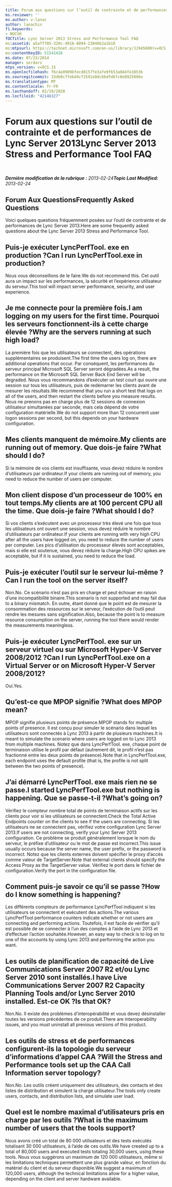 ```yaml
---
title: Forum aux questions sur l’outil de contrainte et de performances de Lync Server 2013
ms.reviewer: ''
ms.author: v-lanac
author: lanachin
f1.keywords:
- NOCSH
TOCTitle: Lync Server 2013 Stress and Performance Tool FAQ
ms:assetid: a5aff705-320c-4916-8094-23046b2a1b18
ms:mtpsurl: https://technet.microsoft.com/en-us/library/JJ945600(v=OCS.15)
ms:contentKeyID: 51541426
ms.date: 07/23/2014
manager: serdars
mtps_version: v=OCS.15
ms.openlocfilehash: f6c4a9909bfecd8157fe3afe9f653a684fe1053b
ms.sourcegitcommit: 33db8c7febd4cf1591e8dcbbdfd6fc8e8925896e
ms.translationtype: MT
ms.contentlocale: fr-FR
ms.lasthandoff: 02/19/2020
ms.locfileid: "42146327"
---
```

<div data-xmlns="http://www.w3.org/1999/xhtml">

<div class="topic" data-xmlns="http://www.w3.org/1999/xhtml" data-msxsl="urn:schemas-microsoft-com:xslt" data-cs="http://msdn.microsoft.com/">

<div data-asp="https://msdn2.microsoft.com/asp">

# <a name="lync-server-2013-stress-and-performance-tool-faq"></a><span data-ttu-id="da80f-102">Forum aux questions sur l’outil de contrainte et de performances de Lync Server 2013</span><span class="sxs-lookup"><span data-stu-id="da80f-102">Lync Server 2013 Stress and Performance Tool FAQ</span></span>

</div>

<div id="mainSection">

<div id="mainBody">

<span> </span>

<span data-ttu-id="da80f-103">_**Dernière modification de la rubrique :** 2013-02-24_</span><span class="sxs-lookup"><span data-stu-id="da80f-103">_**Topic Last Modified:** 2013-02-24_</span></span>

<div>

## <a name="frequently-asked-questions"></a><span data-ttu-id="da80f-104">Forum Aux Questions</span><span class="sxs-lookup"><span data-stu-id="da80f-104">Frequently Asked Questions</span></span>

<span data-ttu-id="da80f-105">Voici quelques questions fréquemment posées sur l’outil de contrainte et de performances de Lync Server 2013.</span><span class="sxs-lookup"><span data-stu-id="da80f-105">Here are some frequently asked questions about the Lync Server 2013 Stress and Performance Tool.</span></span>

<div>

## <a name="can-i-run-lyncperftoolexe-in-production"></a><span data-ttu-id="da80f-106">Puis-je exécuter LyncPerfTool. exe en production ?</span><span class="sxs-lookup"><span data-stu-id="da80f-106">Can I run LyncPerfTool.exe in production?</span></span>

<span data-ttu-id="da80f-107">Nous vous déconseillons de le faire.</span><span class="sxs-lookup"><span data-stu-id="da80f-107">We do not recommend this.</span></span> <span data-ttu-id="da80f-108">Cet outil aura un impact sur les performances, la sécurité et l’expérience utilisateur du serveur.</span><span class="sxs-lookup"><span data-stu-id="da80f-108">This tool will impact server performance, security, and user experience.</span></span>

</div>

<div>

## <a name="i-am-logging-on-my-users-for-the-first-time-why-are-the-servers-running-at-such-high-load"></a><span data-ttu-id="da80f-109">Je me connecte pour la première fois.</span><span class="sxs-lookup"><span data-stu-id="da80f-109">I am logging on my users for the first time.</span></span> <span data-ttu-id="da80f-110">Pourquoi les serveurs fonctionnent-ils à cette charge élevée ?</span><span class="sxs-lookup"><span data-stu-id="da80f-110">Why are the servers running at such high load?</span></span>

<span data-ttu-id="da80f-111">La première fois que les utilisateurs se connectent, des opérations supplémentaires se produisent.</span><span class="sxs-lookup"><span data-stu-id="da80f-111">The first time the users log on, there are additional operations that occur.</span></span> <span data-ttu-id="da80f-112">Par conséquent, les performances du serveur principal Microsoft SQL Server seront dégradées.</span><span class="sxs-lookup"><span data-stu-id="da80f-112">As a result, the performance on the Microsoft SQL Server Back End Server will be degraded.</span></span> <span data-ttu-id="da80f-113">Nous vous recommandons d’exécuter un test court qui ouvre une session sur tous les utilisateurs, puis de redémarrer les clients avant de mesurer les résultats.</span><span class="sxs-lookup"><span data-stu-id="da80f-113">We recommend that you run a short test that logs on all of the users, and then restart the clients before you measure results.</span></span> <span data-ttu-id="da80f-114">Nous ne prenons pas en charge plus de 12 sessions de connexion utilisateur simultanées par seconde, mais cela dépend de votre configuration matérielle.</span><span class="sxs-lookup"><span data-stu-id="da80f-114">We do not support more than 12 concurrent user logon sessions per second, but this depends on your hardware configuration.</span></span>

</div>

<div>

## <a name="my-clients-are-running-out-of-memory-what-should-i-do"></a><span data-ttu-id="da80f-115">Mes clients manquent de mémoire.</span><span class="sxs-lookup"><span data-stu-id="da80f-115">My clients are running out of memory.</span></span> <span data-ttu-id="da80f-116">Que dois-je faire ?</span><span class="sxs-lookup"><span data-stu-id="da80f-116">What should I do?</span></span>

<span data-ttu-id="da80f-117">Si la mémoire de vos clients est insuffisante, vous devez réduire le nombre d’utilisateurs par ordinateur.</span><span class="sxs-lookup"><span data-stu-id="da80f-117">If your clients are running out of memory, you need to reduce the number of users per computer.</span></span>

</div>

<div>

## <a name="my-clients-are-at-100-percent-cpu-all-the-time-what-should-i-do"></a><span data-ttu-id="da80f-118">Mon client dispose d’un processeur de 100% en tout temps.</span><span class="sxs-lookup"><span data-stu-id="da80f-118">My clients are at 100 percent CPU all the time.</span></span> <span data-ttu-id="da80f-119">Que dois-je faire ?</span><span class="sxs-lookup"><span data-stu-id="da80f-119">What should I do?</span></span>

<span data-ttu-id="da80f-120">Si vos clients s’exécutent avec un processeur très élevé une fois que tous les utilisateurs ont ouvert une session, vous devez réduire le nombre d’utilisateurs par ordinateur.</span><span class="sxs-lookup"><span data-stu-id="da80f-120">If your clients are running with very high CPU after all the users have logged on, you need to reduce the number of users per computer.</span></span> <span data-ttu-id="da80f-121">Les pics d’utilisation du processeur élevés sont acceptables, mais si elle est soutenue, vous devez réduire la charge.</span><span class="sxs-lookup"><span data-stu-id="da80f-121">High CPU spikes are acceptable, but if it is sustained, you need to reduce the load.</span></span>

</div>

<div>

## <a name="can-i-run-the-tool-on-the-server-itself"></a><span data-ttu-id="da80f-122">Puis-je exécuter l’outil sur le serveur lui-même ?</span><span class="sxs-lookup"><span data-stu-id="da80f-122">Can I run the tool on the server itself?</span></span>

<span data-ttu-id="da80f-123">Non.</span><span class="sxs-lookup"><span data-stu-id="da80f-123">No.</span></span> <span data-ttu-id="da80f-124">Ce scénario n’est pas pris en charge et peut échouer en raison d’une incompatibilité binaire.</span><span class="sxs-lookup"><span data-stu-id="da80f-124">This scenario is not supported and may fail due to a binary mismatch.</span></span> <span data-ttu-id="da80f-125">En outre, étant donné que le point est de mesurer la consommation des ressources sur le serveur, l’exécution de l’outil peut rendre les mesures sans signification.</span><span class="sxs-lookup"><span data-stu-id="da80f-125">Also, because the point is to measure resource consumption on the server, running the tool there would render the measurements meaningless.</span></span>

</div>

<div>

## <a name="can-i-run-lyncperftoolexe-on-a-virtual-server-or-on-microsoft-hyper-v-server-20082012"></a><span data-ttu-id="da80f-126">Puis-je exécuter LyncPerfTool. exe sur un serveur virtuel ou sur Microsoft Hyper-V Server 2008/2012 ?</span><span class="sxs-lookup"><span data-stu-id="da80f-126">Can I run LyncPerfTool.exe on a Virtual Server or on Microsoft Hyper-V Server 2008/2012?</span></span>

<span data-ttu-id="da80f-127">Oui.</span><span class="sxs-lookup"><span data-stu-id="da80f-127">Yes.</span></span>

</div>

<div>

## <a name="what-does-mpop-mean"></a><span data-ttu-id="da80f-128">Qu’est-ce que MPOP signifie ?</span><span class="sxs-lookup"><span data-stu-id="da80f-128">What does MPOP mean?</span></span>

<span data-ttu-id="da80f-129">MPOP signifie plusieurs points de présence.</span><span class="sxs-lookup"><span data-stu-id="da80f-129">MPOP stands for multiple points of presence.</span></span> <span data-ttu-id="da80f-130">Il est conçu pour simuler le scénario dans lequel les utilisateurs sont connectés à Lync 2013 à partir de plusieurs machines.</span><span class="sxs-lookup"><span data-stu-id="da80f-130">It is meant to simulate the scenario where users are logged on to Lync 2013 from multiple machines.</span></span> <span data-ttu-id="da80f-131">Notez que dans LyncPerfTool. exe, chaque point de terminaison utilise le profil par défaut (autrement dit, le profil n’est pas fractionné entre les deux points de présence).</span><span class="sxs-lookup"><span data-stu-id="da80f-131">Note that in LyncPerfTool.exe, each endpoint uses the default profile (that is, the profile is not split between the two points of presence).</span></span>

</div>

<div>

## <a name="i-started-lyncperftoolexe-but-nothing-is-happening-whats-going-on"></a><span data-ttu-id="da80f-132">J’ai démarré LyncPerfTool. exe mais rien ne se passe.</span><span class="sxs-lookup"><span data-stu-id="da80f-132">I started LyncPerfTool.exe but nothing is happening.</span></span> <span data-ttu-id="da80f-133">Que se passe-t-il ?</span><span class="sxs-lookup"><span data-stu-id="da80f-133">What’s going on?</span></span>

<span data-ttu-id="da80f-134">Vérifiez le compteur nombre total de points de terminaison actifs sur les clients pour voir si les utilisateurs se connectent.</span><span class="sxs-lookup"><span data-stu-id="da80f-134">Check the Total Active Endpoints counter on the clients to see if the users are connecting.</span></span> <span data-ttu-id="da80f-135">Si les utilisateurs ne se connectent pas, vérifiez votre configuration Lync Server 2013.</span><span class="sxs-lookup"><span data-stu-id="da80f-135">If users are not connecting, verify your Lync Server 2013 configuration.</span></span> <span data-ttu-id="da80f-136">Ce problème se produit généralement lorsque le nom du serveur, le préfixe d’utilisateur ou le mot de passe est incorrect.</span><span class="sxs-lookup"><span data-stu-id="da80f-136">This issue usually occurs because the server name, the user prefix, or the password is incorrect.</span></span> <span data-ttu-id="da80f-137">Notez que les clients externes doivent spécifier le proxy d’accès comme valeur de TargetServer.</span><span class="sxs-lookup"><span data-stu-id="da80f-137">Note that external clients should specify the Access Proxy as the TargetServer value.</span></span> <span data-ttu-id="da80f-138">Vérifiez le port dans le fichier de configuration.</span><span class="sxs-lookup"><span data-stu-id="da80f-138">Verify the port in the configuration file.</span></span>

</div>

<div>

## <a name="how-do-i-know-something-is-happening"></a><span data-ttu-id="da80f-139">Comment puis-je savoir ce qu’il se passe ?</span><span class="sxs-lookup"><span data-stu-id="da80f-139">How do I know something is happening?</span></span>

<span data-ttu-id="da80f-140">Les différents compteurs de performance LyncPerfTool indiquent si les utilisateurs se connectent et exécutent des actions.</span><span class="sxs-lookup"><span data-stu-id="da80f-140">The various LyncPerfTool performance counters indicate whether or not users are connecting and performing actions.</span></span> <span data-ttu-id="da80f-141">Toutefois, il est facile de vérifier qu’il est possible de se connecter à l’un des comptes à l’aide de Lync 2013 et d’effectuer l’action souhaitée.</span><span class="sxs-lookup"><span data-stu-id="da80f-141">However, an easy way to check is to log on to one of the accounts by using Lync 2013 and performing the action you want.</span></span>

</div>

<div>

## <a name="i-have-live-communications-server-2007-r2-capacity-planning-tools-andor-lync-server-2010-installed-is-that-ok"></a><span data-ttu-id="da80f-142">Les outils de planification de capacité de Live Communications Server 2007 R2 et/ou Lync Server 2010 sont installés.</span><span class="sxs-lookup"><span data-stu-id="da80f-142">I have Live Communications Server 2007 R2 Capacity Planning Tools and/or Lync Server 2010 installed.</span></span> <span data-ttu-id="da80f-143">Est-ce OK ?</span><span class="sxs-lookup"><span data-stu-id="da80f-143">Is that OK?</span></span>

<span data-ttu-id="da80f-144">Non.</span><span class="sxs-lookup"><span data-stu-id="da80f-144">No.</span></span> <span data-ttu-id="da80f-145">Il existe des problèmes d’interopérabilité et vous devez désinstaller toutes les versions précédentes de ce produit.</span><span class="sxs-lookup"><span data-stu-id="da80f-145">There are interoperability issues, and you must uninstall all previous versions of this product.</span></span>

</div>

<div>

## <a name="will-the-stress-and-performance-tools-set-up-the-caa-call-information-server-topology"></a><span data-ttu-id="da80f-146">Les outils de stress et de performances configurent-ils la topologie du serveur d’informations d’appel CAA ?</span><span class="sxs-lookup"><span data-stu-id="da80f-146">Will the Stress and Performance tools set up the CAA Call Information server topology?</span></span>

<span data-ttu-id="da80f-147">Non.</span><span class="sxs-lookup"><span data-stu-id="da80f-147">No.</span></span> <span data-ttu-id="da80f-148">Les outils créent uniquement des utilisateurs, des contacts et des listes de distribution et simulent la charge utilisateur.</span><span class="sxs-lookup"><span data-stu-id="da80f-148">The tools only create users, contacts, and distribution lists, and simulate user load.</span></span>

</div>

<div>

## <a name="what-is-the-maximum-number-of-users-that-the-tools-support"></a><span data-ttu-id="da80f-149">Quel est le nombre maximal d’utilisateurs pris en charge par les outils ?</span><span class="sxs-lookup"><span data-stu-id="da80f-149">What is the maximum number of users that the tools support?</span></span>

<span data-ttu-id="da80f-150">Nous avons créé un total de 80 000 utilisateurs et des tests exécutés totalisant 30 000 utilisateurs, à l’aide de ces outils.</span><span class="sxs-lookup"><span data-stu-id="da80f-150">We have created up to a total of 80,000 users and executed tests totaling 30,000 users, using these tools.</span></span> <span data-ttu-id="da80f-151">Nous vous suggérons un maximum de 120 000 utilisateurs, même si les limitations techniques permettent une plus grande valeur, en fonction du matériel du client et du serveur disponible.</span><span class="sxs-lookup"><span data-stu-id="da80f-151">We suggest a maximum of 120,000 users, although the technical limitations allow for a higher value, depending on the client and server hardware available.</span></span>

</div>

</div>

</div>

<span> </span>

</div>

</div>

</div>

